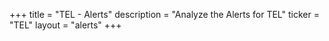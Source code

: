 +++
title = "TEL - Alerts"
description = "Analyze the Alerts for TEL"
ticker = "TEL"
layout = "alerts"
+++

